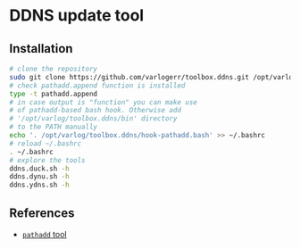 # DDNS update tool

## Installation

```sh
# clone the repository
sudo git clone https://github.com/varlogerr/toolbox.ddns.git /opt/varlog/toolbox.ddns
# check pathadd.append function is installed
type -t pathadd.append
# in case output is "function" you can make use
# of pathadd-based bash hook. Otherwise add
# '/opt/varlog/toolbox.ddns/bin' directory
# to the PATH manually
echo '. /opt/varlog/toolbox.ddns/hook-pathadd.bash' >> ~/.bashrc
# reload ~/.bashrc
. ~/.bashrc
# explore the tools
ddns.duck.sh -h
ddns.dynu.sh -h
ddns.ydns.sh -h
```

## References

* [`pathadd` tool](https://github.com/varlogerr/toolbox.pathadd)
